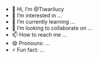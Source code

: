 - 👋 Hi, I’m @Tiwarilucy
- 👀 I’m interested in ...
- 🌱 I’m currently learning ...
- 💞️ I’m looking to collaborate on ...
- 📫 How to reach me ...
- 😄 Pronouns: ...
- ⚡ Fun fact: ...

<!---
Tiwarilucy/Tiwarilucy is a ✨ special ✨ repository because its `README.md` (this file) appears on your GitHub profile.
You can click the Preview link to take a look at your changes.
--->
